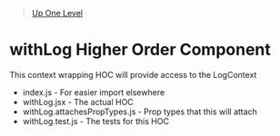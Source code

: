 > [Up One Level](../readme.md)

# withLog Higher Order Component

This context wrapping HOC will provide access to the LogContext

- index.js - For easier import elsewhere
- withLog.jsx - The actual HOC
- withLog.attachesPropTypes.js - Prop types that this will attach
- withLog.test.js - The tests for this HOC